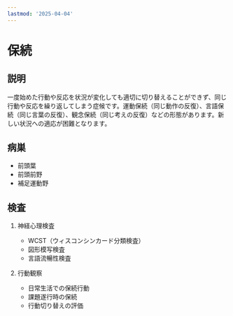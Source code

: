 ```yaml
---
lastmod: '2025-04-04'
---
```


# 保続

## 説明

一度始めた行動や反応を状況が変化しても適切に切り替えることができず、同じ行動や反応を繰り返してしまう症候です。運動保続（同じ動作の反復）、言語保続（同じ言葉の反復）、観念保続（同じ考えの反復）などの形態があります。新しい状況への適応が困難となります。

## 病巣

- 前頭葉
- 前頭前野
- 補足運動野

## 検査

1. 神経心理検査

   - WCST（ウィスコンシンカード分類検査）
   - 図形模写検査
   - 言語流暢性検査

2. 行動観察
   - 日常生活での保続行動
   - 課題遂行時の保続
   - 行動切り替えの評価
